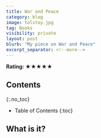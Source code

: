 ```yaml
---
title: War and Peace
category: blog
image: tolstoy.jpg
tag: Books
visibility: private
layout: post
blurb: "My piece on War and Peace"
excerpt_separator: <!--more-->
---
```


**Rating:** ★★★★★

## Contents
{:.no_toc}

* Table of Contents
{:toc}

## What is it?
